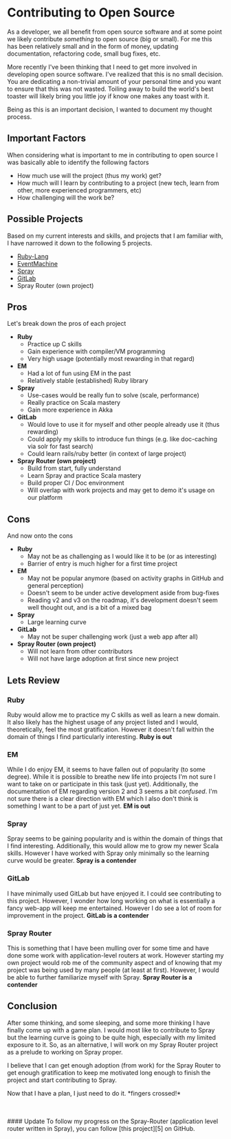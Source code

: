 # Contributing to Open Source

As a developer, we all benefit from open source software and at some point
we likely contribute _something_ to open source (big or small). For me this
has been relatively small and in the form of money, updating documentation,
refactoring code, small bug fixes, etc. 

More recently I've been thinking that I need to get more involved in developing
open source software. I've realized that this is no small decision. You are
dedicating a non-trivial amount of your personal time and you want to ensure
that this was not wasted. Toiling away to build the world's best toaster will
likely bring you little joy if know one makes any toast with it.

Being as this is an important decision, I wanted to document my thought 
process.


## Important Factors

When considering what is important to me in contributing to open source I
was basically able to identify the following factors

- How much use will the project (thus my work) get?
- How much will I learn by contributing to a project (new tech, learn from
  other, more experienced programmers, etc)
- How challenging will the work be?

## Possible Projects

Based on my current interests and skills, and projects that I am familiar with,
I have narrowed it down to the following 5 projects.

- [Ruby-Lang][1]
- [EventMachine][2]
- [Spray][3]
- [GitLab][4]
- Spray Router (own project)

## Pros

Let's break down the pros of each project

- __Ruby__
  - Practice up C skills
  - Gain experience with compiler/VM programming
  - Very high usage (potentially most rewarding in that regard)
- __EM__
  - Had a lot of fun using EM in the past
  - Relatively stable (established) Ruby library
- __Spray__
  - Use-cases would be really fun to solve (scale, performance)
  - Really practice on Scala mastery
  - Gain more experience in Akka
- __GitLab__
  - Would love to use it for myself and other people already use it 
    (thus rewarding)
  - Could apply my skills to introduce fun things (e.g. like doc-caching 
    via solr for fast search)
  - Could learn rails/ruby better (in context of large project)
- __Spray Router (own project)__
  - Build from start, fully understand
  - Learn Spray and practice Scala mastery
  - Build proper CI / Doc environment
  - Will overlap with work projects and may get to demo it's usage on
    our platform


## Cons

And now onto the cons

- __Ruby__
  - May not be as challenging as I would like it to be (or as interesting)
  - Barrier of entry is much higher for a first time project
- __EM__
  - May not be popular anymore (based on activity graphs in GitHub and
    general perception)
  - Doesn't seem to be under active development aside from bug-fixes
  - Reading v2 and v3 on the roadmap, it's development doesn't seem well
    thought out, and is a bit of a mixed bag
- __Spray__
  - Large learning curve
- __GitLab__
  - May not be super challenging work (just a web app after all)
- __Spray Router (own project)__
  - Will not learn from other contributors
  - Will not have large adoption at first since new project


## Lets Review

### Ruby
Ruby would allow me to practice my C skills as well as learn a new domain. It also
likely has the highest usage of any project listed and I would, theoretically, feel
the most gratification. However it doesn't fall within the domain of things I find
particularly interesting. __Ruby is out__

### EM

While I do enjoy EM, it seems to have fallen out of popularity (to some degree). 
While it is possible
to breathe new life into projects I'm not sure I want to take on or participate in
this task (just yet). Additionally, the documentation of EM regarding version 2 and
3 seems a bit _confused_. I'm not sure there is a clear direction with EM which I also
don't think is something I want to be a part of just yet. __EM is out__

### Spray

Spray seems to be gaining popularity and is within the domain of things that I find
interesting. Additionally, this would allow me to grow my newer Scala skills. However
I have worked with Spray only minimally so the learning curve would be greater.
__Spray is a contender__

### GitLab

I have minimally used GitLab but have enjoyed it. I could see contributing to this 
project. However, I wonder how long working on what is essentially a fancy web-app
will keep me entertained. However I do see a lot of room for improvement in the
project. __GitLab is a contender__

### Spray Router

This is something that I have been mulling over for some time and have done some
work with application-level routers at work. However starting my own project would
rob me of the community aspect and of knowing that my project was being used by
many people (at least at first). However, I would be able to further familiarize
myself with Spray. __Spray Router is a contender__

## Conclusion

After some thinking, and some sleeping, and some more thinking I have finally come
up with a game plan. I would most like to contribute to Spray but the learning
curve is going to be quite high, especially with my limited exposure to it. So,
as an alternative, I will work on my Spray Router project as a prelude to working
on Spray proper.

I believe that I can get enough adoption (from work) for the Spray Router to get
enough gratification to keep me motivated long enough to finish the project and
start contributing to Spray.

Now that I have a plan, I just need to do it. \*fingers crossed!\*

<br />
<br />
#### Update
To follow my progress on the Spray-Router (application level router written in
Spray), you can follow [this project][5] on GitHub.



  [1]: http://www.ruby-lang.org
  [2]: http://rubyeventmachine.com/
  [3]: http://spray.io
  [4]: https://gitlab.com/gitlab-org/gitlab-ce/tree/master
  [5]: https://github.com/JohnMurray/router

